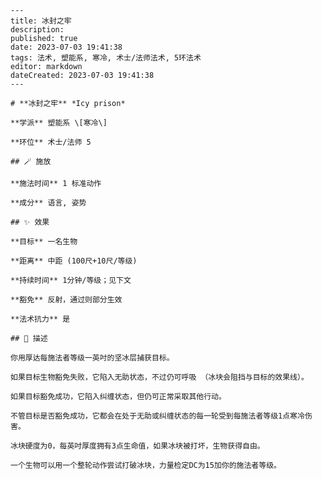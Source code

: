 
    ---
    title: 冰封之牢
    description: 
    published: true
    date: 2023-07-03 19:41:38
    tags: 法术, 塑能系, 寒冷, 术士/法师法术, 5环法术
    editor: markdown
    dateCreated: 2023-07-03 19:41:38
    ---

    # **冰封之牢** *Icy prison*

    **学派** 塑能系 \[寒冷\] 

    **环位** 术士/法师 5

    ## 🪄 施放

    **施法时间** 1 标准动作

    **成分** 语言, 姿势

    ## ✨ 效果 

    **目标** 一名生物 

    **距离** 中距 (100尺+10尺/等级)  

    **持续时间** 1分钟/等级；见下文 

    **豁免** 反射，通过则部分生效

    **法术抗力** 是

    ## 📖 描述

    你用厚达每施法者等级一英吋的坚冰层捕获目标。

    如果目标生物豁免失败，它陷入无助状态，不过仍可呼吸 （冰块会阻挡与目标的效果线）。

    如果目标豁免成功，它陷入纠缠状态，但仍可正常采取其他行动。

    不管目标是否豁免成功，它都会在处于无助或纠缠状态的每一轮受到每施法者等级1点寒冷伤害。

    冰块硬度为0，每英吋厚度拥有3点生命值，如果冰块被打坏，生物获得自由。

    一个生物可以用一个整轮动作尝试打破冰块，力量检定DC为15加你的施法者等级。
    